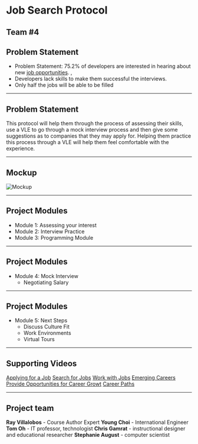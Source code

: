 <!-- .slide: data-state="title" -->
# Job Search Protocol
Team #4
---

## Problem Statement

- Problem Statement: 75.2% of developers are interested in hearing about new [job opportunities](https://insights.stackoverflow.com/survey/2017#work). ,
- Developers lack skills to make them successful the interviews.
- Only half the jobs will be able to be filled

---
## Problem Statement
This protocol will help them through the process of assessing their skills, use a VLE to go through a mock interview process and then give some suggestions as to companies that they may apply for. Helping them practice this process through a VLE will help them feel comfortable with the experience.

---
## Mockup

![Mockup](https://www.dropbox.com/s/93owu466cqg4h4b/2017-07-12_15-59-15.png?dl=0)

---

## Project Modules

- Module 1: Assessing your interest
- Module 2: Interview Practice
- Module 3: Programming Module

---

## Project Modules
- Module 4: Mock Interview 
  - Negotiating Salary

---

## Project Modules
- Module 5: Next Steps
  - Discuss Culture Fit
  - Work Environments
  - Virtual Tours

---

## Supporting Videos
[Applying for a Job](https://www.lynda.com/Graphic-Design-tutorials/Applying-job/577558/632195-4.html)
[Search for Jobs](https://www.lynda.com/LinkedIn-tutorials/Search-jobs/595944/599586-4.html)
[Work with Jobs](https://www.lynda.com/QuickBooks-Pro-tutorials/Work-jobs/504791/571015-4.html)
[Emerging Careers](https://www.lynda.com/Data-Science-tutorials/Emerging-careers/475941/517493-4.html)
[Provide Opportunities for Career Growt](https://www.lynda.com/Business-Skills-tutorials/Provide-opportunities-career-growth/570964/619649-4.html)
[Career Paths](https://www.lynda.com/Web-Documentaries-tutorials/Career-Paths/56647/58727-4.html)

---

## Project team
**Ray Villalobos** - Course Author Expert
**Young Choi** - International Engineer
**Tom Oh** - IT professor, technologist
**Chris Gamrat** - instructional designer and educational researcher
**Stephanie August** - computer scientist

